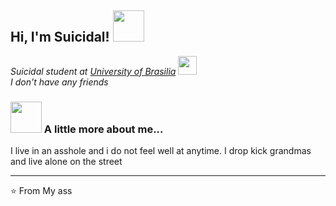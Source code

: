 
<h2> Hi, I'm Suicidal! <img src="https://media.giphy.com/media/mGcNjsfWAjY5AEZNw6/giphy.gif" width="50"></h2>

<p><em>Suicidal student at <a href="http://www.unb.br">University of Brasilia</a> <img src="https://media.giphy.com/media/fYSnHlufseco8Fh93Z/giphy.gif" width="30"></br>
  I don't have any friends
</em></p>


### <img src="https://media.giphy.com/media/VgCDAzcKvsR6OM0uWg/giphy.gif" width="50"> A little more about me...  

I live in an asshole and i do not feel well at anytime. I drop kick grandmas and live alone on the street

---

⭐️ From My ass
